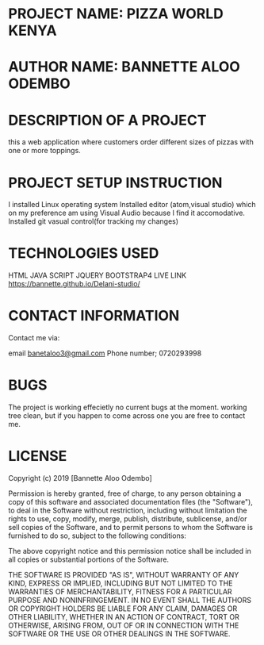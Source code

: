 # PROJECT NAME: PIZZA WORLD KENYA
# AUTHOR NAME: BANNETTE ALOO ODEMBO
# DESCRIPTION OF A PROJECT
this a web application where  customers order different sizes of pizzas with one or more toppings. 



# PROJECT SETUP INSTRUCTION
I installed Linux operating system Installed editor (atom,visual studio) which on my preference am using Visual Audio because I find it accomodative. Installed git vasual control(for tracking my changes)

# TECHNOLOGIES USED
HTML
JAVA SCRIPT
JQUERY
BOOTSTRAP4
LIVE LINK
https://bannette.github.io/Delani-studio/

# CONTACT INFORMATION
Contact me via:

email banetaloo3@gmail.com Phone number; 0720293998

# BUGS
The project is working effecietly no current bugs at the moment. working tree clean, but if you happen to come across one you are free to contact me.

# LICENSE
Copyright (c) 2019 [Bannette Aloo Odembo]

Permission is hereby granted, free of charge, to any person obtaining a copy of this software and associated documentation files (the "Software"), to deal in the Software without restriction, including without limitation the rights to use, copy, modify, merge, publish, distribute, sublicense, and/or sell copies of the Software, and to permit persons to whom the Software is furnished to do so, subject to the following conditions:

The above copyright notice and this permission notice shall be included in all copies or substantial portions of the Software.

THE SOFTWARE IS PROVIDED "AS IS", WITHOUT WARRANTY OF ANY KIND, EXPRESS OR IMPLIED, INCLUDING BUT NOT LIMITED TO THE WARRANTIES OF MERCHANTABILITY, FITNESS FOR A PARTICULAR PURPOSE AND NONINFRINGEMENT. IN NO EVENT SHALL THE AUTHORS OR COPYRIGHT HOLDERS BE LIABLE FOR ANY CLAIM, DAMAGES OR OTHER LIABILITY, WHETHER IN AN ACTION OF CONTRACT, TORT OR OTHERWISE, ARISING FROM, OUT OF OR IN CONNECTION WITH THE SOFTWARE OR THE USE OR OTHER DEALINGS IN THE SOFTWARE.

